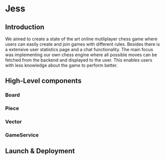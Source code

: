 # Jess

## Introduction

We aimed to create a state of the art online mutliplayer chess game where users can easily create
and join games with different rules. Besides there is a extensive user statistics page and a chat 
functionality. The main focus was implementing our own chess engine where all possible moves can 
be fetched from the backend and displayed to the user. This enables users with less knowledge about
the game to perform better. 

## High-Level components

### Board

### Piece

### Vector

### GameService

## Launch & Deployment

